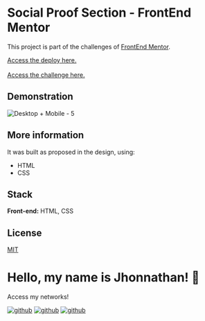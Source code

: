 # Social Proof Section - FrontEnd Mentor

This project is part of the challenges of [FrontEnd Mentor](https://www.frontendmentor.io/).

[Access the deploy here.](https://socialproof-frontendmentor-jdc.vercel.app/)
<br>
<br>
[Access the challenge here.](https://www.frontendmentor.io/challenges/social-proof-section-6e0qTv_bA)

## Demonstration
![Desktop + Mobile - 5](https://github.com/jhonnathandc/socialproof-frontendmentor/assets/82620787/8d374734-0198-4485-a84a-bc4c54e935dc)


## More information

It was built as proposed in the design, using:

- HTML
- CSS

## Stack

**Front-end:** HTML, CSS

## License

[MIT](https://choosealicense.com/licenses/mit/)

# Hello, my name is Jhonnathan! 👋

<p>Access my networks!</p>

[![github](https://img.shields.io/badge/-github-%23333?style=for-the-badge&logo=github&logoColor=white)](https://github.com/jhonnathandc)
[![github](https://img.shields.io/badge/-LinkedIn-%230077B5?style=for-the-badge&logo=linkedin&logoColor=white)]("https://www.linkedin.com/in/jhonnathan-cora-6427661b0/)
[![github](https://img.shields.io/badge/-instagram-%23E4405F?style=for-the-badge&logo=instagram&logoColor=white)](https://www.instagram.com/jhonnathandc/)
